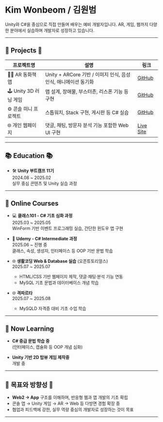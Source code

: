 
#  Kim Wonbeom / 김원범

Unity와 C#을 중심으로 직접 만들며 배우는 예비 개발자입니다.
AR, 게임, 웹까지 다양한 분야에서 실습하며 개발자로 성장하고 있습니다.

---

## 🧪 Projects 🧪

| 프로젝트명 | 설명 | 링크 |
|------------|------|------|
| 🧚‍♂️ AR 동화책 앱 | Unity + ARCore 기반 / 이미지 인식, 음성인식, 애니메이션 동기화 | [GitHub](https://github.com/Kimwonbeom0102/AR_Project) |
| 🕹 Unity 3D 러닝 게임 | 맵 설계, 장애물, 부스터존, 리스폰 기능 등 구현 | [GitHub](https://github.com/Kimwonbeom0102/Runguys) |
| ⚙️ 콘솔 미니 프로젝트 | 스톱워치, Stack 구현, 게시판 등 C# 실습 | [GitHub](https://github.com/Kimwonbeom0102/mini-projects) |
| 🌐 개인 웹페이지 | 댓글, 채팅, 방문자 분석 기능 포함한 Web UI 구현 | [Live Site](https://kimwonbeom0102.github.io/my-first-web-site/1.html) |

---

## 📚 Education 📚

- 🛠️ **Unity 부트캠프 11기**  
  2024.08 ~ 2025.02  
  실무 중심 콘텐츠 및 Unity 실습 과정

---

## 📖 Online Courses

- 💻 **클래스101 - C# 기초 심화 과정**  
  2025.03 ~ 2025.05  
  WinForm 기반 이벤트 프로그래밍 실습, 간단한 윈도우 앱 구현

- 🧠 **Udemy - C# Intermediate 과정**  
  2025.06 ~ 진행 중  
  클래스, 속성, 생성자, 인터페이스 등 OOP 기반 문법 학습

- 🌐 **생활코딩 Web & Database 실습** (오픈튜토리얼스)  
  2025.07 ~ 2025.07  
  - HTML/CSS 기반 웹페이지 제작, 댓글·채팅·분석 기능 연동  
  - MySQL 기초 문법과 데이터베이스 개념 학습
    
- 🌐 **격파르타**   
  2025.07 ~ 2025.08   
  - MySQLD 자격증 대비 기초 수업 학습
---


## 🔧 Now Learning

- **C# 중급 문법 학습 중**  
  (인터페이스, 캡슐화 등 OOP 개념 심화)

- **Unity 기반 2D 탑뷰 게임 제작중**  
  개발 중
---

## 🧭 목표와 방향성 🧭

- **Web2 → App** 구조를 이해하며, 반응형 웹과 앱 개발의 기초 확립  
- 콘솔 앱 → Unity 게임 → AR → Web 등 다방면 경험 확장 중  
- 협업과 피드백에 강한, 실무 역량 중심의 개발자로 성장하는 것이 목표

---

